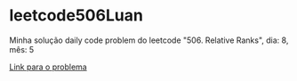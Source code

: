 # leetcode506Luan
Minha solução daily code problem do leetcode "506. Relative Ranks", dia: 8, mês: 5 </br>

<a href= "https://leetcode.com/problems/relative-ranks/description/?envType=daily-question&envId=2024-05-08"> Link para o problema <a/>

